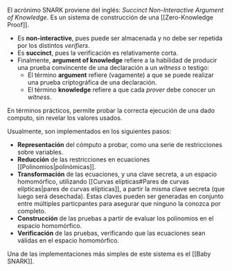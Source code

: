 El acrónimo SNARK proviene del inglés: *Succinct Non-Interactive Argument of Knowledge*. Es un sistema de construcción de una [[Zero-Knowledge Proof]].

- Es **non-interactive**, pues puede ser almacenada y no debe ser repetida por los distintos *verifiers*.
- Es **succinct**, pues la verificación es relativamente corta.
- Finalmente, **argument of knowledge** refiere a la habilidad de producir una prueba convincente de una declaración a un *witness* o testigo:
	- El término **argument** refiere (vagamente) a que se puede realizar una prueba criptográfica de una declaración.
	- El término **knowledge** refiere a que cada *prover* debe conocer un *witness*.

En términos prácticos, permite probar la correcta ejecución de una dado computo, sin revelar los valores usados.

Usualmente, son implementados en los siguientes pasos:

- **Representación** del cómputo a probar, como una serie de restricciones sobre variables.
- **Reducción** de las restricciones en ecuaciones [[Polinomios|polinómicas]].
- **Transformación** de las ecuaciones, y una clave secreta, a un espacio homomórfico, utilizando [[Curvas elípticas#Pares de curvas elípticas|pares de curvas elípticas]], a partir la misma clave secreta (que luego será desechada). Estas claves pueden ser generadas en conjunto entre múltiples particpantes para asegurar que ninguno la conozca por completo.
- **Construcción** de las pruebas a partir de evaluar los polinomios en el espacio homomórfico.
- **Verificación** de las pruebas, verificando que las ecuaciones sean válidas en el espacio homomórfico.

Una de las implementaciones más simples de este sistema es el [[Baby SNARK]].
